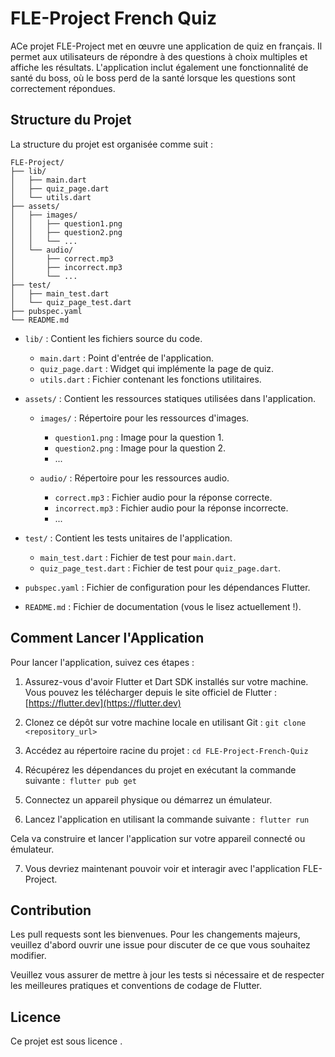 # FLE-Project French Quiz

ACe projet FLE-Project met en œuvre une application de quiz en français. Il permet aux utilisateurs de répondre à des questions à choix multiples et affiche les résultats. L'application inclut également une fonctionnalité de santé du boss, où le boss perd de la santé lorsque les questions sont correctement répondues.

## Structure du Projet

La structure du projet est organisée comme suit :
```
FLE-Project/
├── lib/
│   ├── main.dart
│   ├── quiz_page.dart
│   └── utils.dart
├── assets/
│   ├── images/
│   │   ├── question1.png
│   │   ├── question2.png
│   │   └── ...
│   └── audio/
│       ├── correct.mp3
│       ├── incorrect.mp3
│       └── ...
├── test/
│   ├── main_test.dart
│   └── quiz_page_test.dart
├── pubspec.yaml
└── README.md
```
- `lib/` : Contient les fichiers source du code.
  - `main.dart` : Point d'entrée de l'application.
  - `quiz_page.dart` : Widget qui implémente la page de quiz.
  - `utils.dart` : Fichier contenant les fonctions utilitaires.

- `assets/` : Contient les ressources statiques utilisées dans l'application.
  - `images/` : Répertoire pour les ressources d'images.
    - `question1.png` : Image pour la question 1.
    - `question2.png` : Image pour la question 2.
    - ...

  - `audio/` : Répertoire pour les ressources audio.
    - `correct.mp3` : Fichier audio pour la réponse correcte.
    - `incorrect.mp3` : Fichier audio pour la réponse incorrecte.
    - ...

- `test/` : Contient les tests unitaires de l'application.
  - `main_test.dart` : Fichier de test pour `main.dart`.
  - `quiz_page_test.dart` : Fichier de test pour `quiz_page.dart`.

- `pubspec.yaml` : Fichier de configuration pour les dépendances Flutter.

- `README.md` : Fichier de documentation (vous le lisez actuellement !).
## Comment Lancer l'Application

Pour lancer l'application, suivez ces étapes :

1. Assurez-vous d'avoir Flutter et Dart SDK installés sur votre machine. Vous pouvez les télécharger depuis le site officiel de Flutter : [https://flutter.dev](https://flutter.dev)

2. Clonez ce dépôt sur votre machine locale en utilisant Git : ```git clone <repository_url>```

3. Accédez au répertoire racine du projet : ```cd FLE-Project-French-Quiz```

4. Récupérez les dépendances du projet en exécutant la commande suivante :``` flutter pub get```

5. Connectez un appareil physique ou démarrez un émulateur.

6. Lancez l'application en utilisant la commande suivante :``` flutter run```

Cela va construire et lancer l'application sur votre appareil connecté ou émulateur.

7. Vous devriez maintenant pouvoir voir et interagir avec l'application FLE-Project.

## Contribution

Les pull requests sont les bienvenues. Pour les changements majeurs, veuillez d'abord ouvrir une issue pour discuter de ce que vous souhaitez modifier.

Veuillez vous assurer de mettre à jour les tests si nécessaire et de respecter les meilleures pratiques et conventions de codage de Flutter.

## Licence

Ce projet est sous licence .



